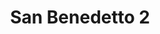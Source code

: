 ---
title: "San Benedetto 2"
url: /ciudad-autonoma-de-buenos-aires/san-benedetto-2/
shop: Feinkost
---